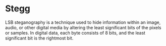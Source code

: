 # Stegg
LSB steganography is a technique used to hide information within an image, audio, or other digital media by altering the least significant bits of the pixels or samples. In digital data, each byte consists of 8 bits, and the least significant bit is the rightmost bit.
